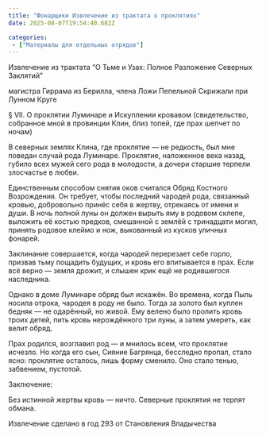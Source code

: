 ```yaml
---
title: "Фонарщики Извлечение из трактата о проклятиях"
date: 2025-08-07T19:54:40.682Z

categories:
 - ["Материалы для отдельных отрядов"]
---
```


Извлечение из трактата “О Тьме и Узах: Полное Разложение Северных
Заклятий”

магистра Гиррама из Берилла, члена Ложи Пепельной Скрижали при Лунном
Круге

§ VII. О проклятии Луминаре и Искуплении кровавом (свидетельство,
собранное мной в провинции Клин, близ топей, где прах шепчет по ночам)

В северных землях Клина, где проклятие — не редкость, был мне поведан
случай рода Луминаре. Проклятие, наложенное века назад, губило всех
мужей сего рода в молодости, а дочери старшие терпели злосчастье в
любви.

Единственным способом снятия оков считался Обряд Костного Возрождения.
Он требует, чтобы последний чародей рода, связанный кровью, добровольно
принёс себя в жертву, отрекаясь от имени и души. В ночь полной луны он
должен вырыть яму в родовом склепе, выложить её костью предков,
смешанной с землёй с тринадцати могил, принять родовое клеймо и нож,
выкованный из кусков уличных фонарей.

Заклинание совершается, когда чародей перерезает себе горло, призвав
тьму пощадить будущих, и кровь его впитывается в прах. Если всё верно —
земля дрожит, и слышен крик ещё не родившегося наследника.

Однако в доме Луминаре обряд был искажён. Во времена, когда Пыль носила
отрока, чародея в роду не было. Тогда за золото был куплен бедняк — не
одарённый, но живой. Ему велено было пролить кровь троих детей, пить
кровь нерождённого три луны, а затем умереть, как велит обряд.

Прах родился, возглавил род — и мнилось всем, что проклятие исчезло. Но
когда его сын, Сияние Багрянца, бесследно пропал, стало ясно: проклятие
осталось, лишь форму сменило. Оно стало тенью, забвением, пустотой.

Заключение:

Без истинной жертвы кровь — ничто. Северные проклятия не терпят обмана.

Извлечение сделано в год 293 от Становления Владычества
